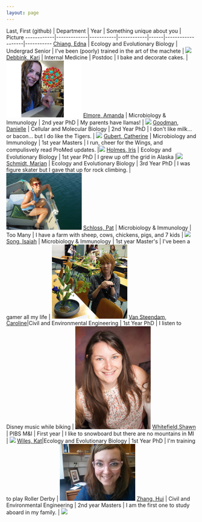 ```yaml
---
layout: page
---
```

 
Last, First (github) | Department | Year | Something unique about you | Picture
------------|-------------|-----------|------------|------|-------------------|-----------
[Chiang, Edna](https://github.com/chianged) | Ecology and Evolutionary Biology | Undergrad Senior | I've been (poorly) trained in the art of the machete | <img src="https://fbcdn-sphotos-g-a.akamaihd.net/hphotos-ak-xfa1/v/t1.0-9/1002178_10151840773539328_1238145438_n.jpg?oh=55efbf458c74b2c7e1c9d42b33cddc00&oe=54D0334B&__gda__=1420043063_dc6d0175316d80eabc2057ce0c4484eb" style="width: 200px;"/>
[Debbink, Kari](https://github.com/Debbink) | Internal Medicine | Postdoc | I bake and decorate cakes. | <img src="img/Kari_Debbink.jpg" style="width: 200px;"/>
[Elmore, Amanda](https://github.com/agelmore) | Microbiology & Immunology | 2nd year PhD | My parents have llamas! | <img src="img/Elmore.jpg" style="width: 200px;"/>
[Goodman, Danielle](https://github.com/danigood) | Cellular and Molecular Biology | 2nd Year PhD | I don't like milk... or bacon... but I do like the Tigers. | <img src="img/Goodman.jpg" style="width: 200px;"/>
[Gubert, Catherine](https://github.com/cgubert) | Microbiology and Immunology | 1st year Masters | I run, cheer for the Wings, and compulisvely read ProMed updates. |<img src="img/CGubert.JPG" style="width: 200px;"/>
[Holmes, Iris](https://github.com/iholmes) | Ecology and Evolutionary Biology | 1st year PhD | I grew up off the grid in Alaska |<img src="img/iholmes.JPG" style="width: 200px;"/>
[Schmidt, Marian](https://github.com/marschmi) | Ecology and Evolutionary Biology | 3rd Year PhD | I was figure skater but I gave that up for rock climbing. | <img src="img/mschmidt.jpg" style="width: 200px;"/>
[Schloss, Pat](https://github.com/pschloss) | Microbiology & Immunology | Too Many | I have a farm with sheep, cows, chickens, pigs, and 7 kids | <img src="img/pschloss.jpg" style="width: 200px;"/>
[Song, Isaiah](https://github.com/songis) | Microbiology & Immunology | 1st year Master's | I've been a gamer all my life | <img src="img/songis.png" style="width: 200px;"/>
[Van Steendam, Caroline](https://github.com/steendam)|Civil and Environmental Engineering | 1st Year PhD | I listen to Disney music while biking | <img src="img/carolinevansteendam.jpg" style="width: 200px;"/>
[Whitefield,Shawn](https://github.com/swhitefi) | PIBS M&I | First year | I like to snowboard but there are no mountains in MI | <img src="https://fbcdn-sphotos-g-a.akamaihd.net/hphotos-ak-xap1/v/t1.0-9/10014537_10152012275833601_2133524278_n.jpg?oh=d0a686027c3b785549b49be876f2ee4b&oe=5484E75D&__gda__=1422983560_e0ba81962d76757980acbe48b35a441d" style="width: 200px;"/>
[Wiles, Kat](https://github.com/katwiles)|Ecology and Evolutionary Biology | 1st Year PhD | I'm training to play Roller Derby | <img src="img/katwiles.jpg" style="width: 200px;"/>
[Zhang, Hui](https://github.com/hzhang2014) | Civil and Environmental Engineering | 2nd year Masters | I am the first one to study aboard in my family. | <img src="img/Hui Zhang.jpg" style="width: 200px;"/>
